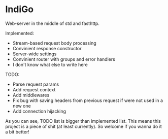# IndiGo
Web-server in the middle of std and fasthttp.

Implemented:
- Stream-based request body processing
- Convinient response constructor
- Server-wide settings
- Convinient router with groups and error handlers
- I don't know what else to write here

TODO:
- Parse request params
- Add request context
- Add middlewares
- Fix bug with saving headers from previous request if were not used in a new one
- Add connection hijacking

As you can see, TODO list is bigger than implemented list. This means this project is a piece of shit (at least currently). So welcome if you wanna do it a bit better!
